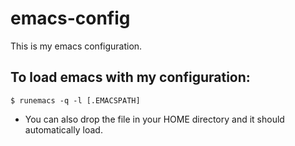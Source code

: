# emacs-config
This is my emacs configuration.

## To load emacs with my configuration:
```
$ runemacs -q -l [.EMACSPATH]
```

- You can also drop the file in your HOME directory and it should automatically load.
